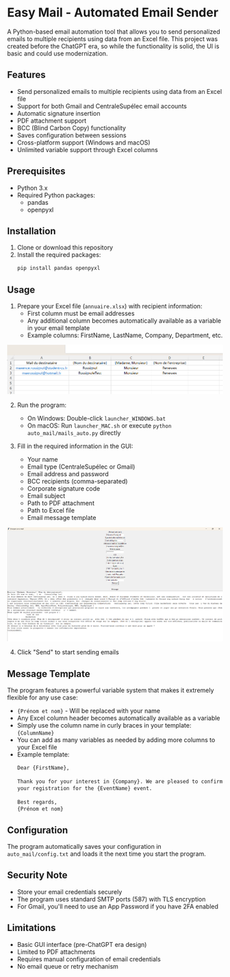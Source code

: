 # Easy Mail - Automated Email Sender

A Python-based email automation tool that allows you to send personalized emails to multiple recipients using data from an Excel file. This project was created before the ChatGPT era, so while the functionality is solid, the UI is basic and could use modernization.

## Features

- Send personalized emails to multiple recipients using data from an Excel file
- Support for both Gmail and CentraleSupélec email accounts
- Automatic signature insertion
- PDF attachment support
- BCC (Blind Carbon Copy) functionality
- Saves configuration between sessions
- Cross-platform support (Windows and macOS)
- Unlimited variable support through Excel columns

## Prerequisites

- Python 3.x
- Required Python packages:
  - pandas
  - openpyxl

## Installation

1. Clone or download this repository
2. Install the required packages:
   ```bash
   pip install pandas openpyxl
   ```

## Usage

1. Prepare your Excel file (`annuaire.xlsx`) with recipient information:
   - First column must be email addresses
   - Any additional column becomes automatically available as a variable in your email template
   - Example columns: FirstName, LastName, Company, Department, etc.

<img src="images/example_annuaire.png" alt="Example Excel file structure">

2. Run the program:
   - On Windows: Double-click `launcher_WINDOWS.bat`
   - On macOS: Run `launcher_MAC.sh` or execute `python auto_mail/mails_auto.py` directly

3. Fill in the required information in the GUI:
   - Your name
   - Email type (CentraleSupélec or Gmail)
   - Email address and password
   - BCC recipients (comma-separated)
   - Corporate signature code
   - Email subject
   - Path to PDF attachment
   - Path to Excel file
   - Email message template

<img src="images/application_gui.png" alt="Application GUI">

4. Click "Send" to start sending emails

## Message Template

The program features a powerful variable system that makes it extremely flexible for any use case:

- `{Prénom et nom}` - Will be replaced with your name
- Any Excel column header becomes automatically available as a variable
- Simply use the column name in curly braces in your template: `{ColumnName}`
- You can add as many variables as needed by adding more columns to your Excel file
- Example template:
  ```
  Dear {FirstName},

  Thank you for your interest in {Company}. We are pleased to confirm your registration for the {EventName} event.

  Best regards,
  {Prénom et nom}
  ```

## Configuration

The program automatically saves your configuration in `auto_mail/config.txt` and loads it the next time you start the program.

## Security Note

- Store your email credentials securely
- The program uses standard SMTP ports (587) with TLS encryption
- For Gmail, you'll need to use an App Password if you have 2FA enabled

## Limitations

- Basic GUI interface (pre-ChatGPT era design)
- Limited to PDF attachments
- Requires manual configuration of email credentials
- No email queue or retry mechanism